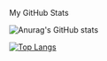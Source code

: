 My GitHub Stats 

![Anurag's GitHub stats](https://github-readme-stats.vercel.app/api?username=Arkhandyr&show_icons=true&theme=codeSTACKr)

[![Top Langs](https://github-readme-stats.vercel.app/api/top-langs/?username=Arkhandyr&layout=compact&theme=codeSTACKr)](https://github.com/anuraghazra/github-readme-stats)
